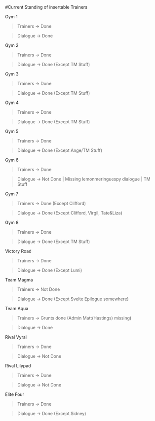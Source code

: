 #Current Standing of insertable Trainers

Gym 1

>Trainers -> Done

>Dialogue -> Done

Gym 2

>Trainers -> Done

>Dialogue -> Done (Except TM Stuff)

Gym 3

>Trainers -> Done

>Dialogue -> Done (Except TM Stuff)

Gym 4

>Trainers -> Done

>Dialogue -> Done (Except TM Stuff)

Gym 5

>Trainers -> Done

>Dialogue -> Done (Except Ange/TM Stuff)

Gym 6

>Trainers -> Done

>Dialogue -> Not Done | Missing lemonmeringuespy dialogue | TM Stuff

Gym 7

>Trainers -> Done (Except Clifford)

>Dialogue -> Done (Except Clifford, Virgil, Tate&Liza)

Gym 8

>Trainers -> Done

>Dialogue -> Done (Except TM Stuff)

Victory Road

> Trainers -> Done

> Dialogue -> Done (Except Lumi)


Team Magma

>Trainers -> Not Done

>Dialogue -> Done (Except Svelte Epilogue somewhere)

Team Aqua

>Trainers -> Grunts done (Admin Matt(Hastings) missing)

>Dialogue -> Done

Rival Vyral

>Trainers -> Done

>Dialogue -> Not Done

Rival Lilypad

>Trainers -> Done

>Dialogue -> Not Done

Elite Four

>Trainers -> Done

>Dialogue -> Done (Except Sidney)
